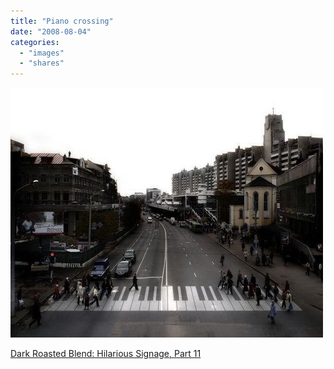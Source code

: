 ```yaml
---
title: "Piano crossing"
date: "2008-08-04"
categories: 
  - "images"
  - "shares"
---
```


![](images/4wnP83SaFc8kx9ssJCSlEN8Q_640.jpg)

[Dark Roasted Blend: Hilarious Signage, Part 11](http://www.darkroastedblend.com/2008/08/hilarious-signage-part-11.html)
